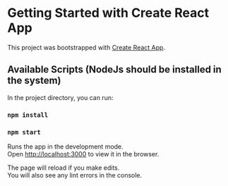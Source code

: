 # Getting Started with Create React App

This project was bootstrapped with [Create React App](https://github.com/facebook/create-react-app).

## Available Scripts (NodeJs should be installed in the system)

In the project directory, you can run:

### `npm install`
### `npm start`

Runs the app in the development mode.\
Open [http://localhost:3000](http://localhost:3000) to view it in the browser.

The page will reload if you make edits.\
You will also see any lint errors in the console.

